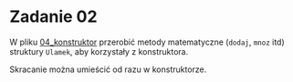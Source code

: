 # Zadanie 02

W pliku [04_konstruktor](04_konstruktor.cpp) przerobić metody matematyczne (`dodaj`, `mnoz` itd) struktury `Ulamek`, aby korzystały z konstruktora.

Skracanie można umieścić od razu w konstruktorze.